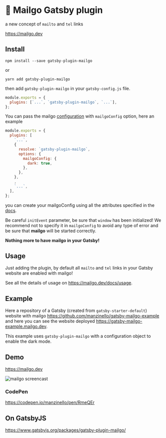 # 💌 Mailgo Gatsby plugin

a new concept of `mailto` and `tel` links

<https://mailgo.dev>

## Install

```
npm install --save gatsby-plugin-mailgo
```

or

```
yarn add gatsby-plugin-mailgo
```

then add `gatsby-plugin-mailgo` in your `gatsby-config.js` file.

```js
module.exports = {
  plugins: [`...`, `gatsby-plugin-mailgo`, `...`],
};
```

You can pass the mailgo [configuration](https://mailgo.dev/docs/configuration) with `mailgoConfig` option, here an example

```js
module.exports = {
  plugins: [
    `...`,
    {
      resolve: `gatsby-plugin-mailgo`,
      options: {
        mailgoConfig: {
          dark: true,
        },
      },
    },
    ,
    `...`,
  ],
};
```

you can create your mailgoConfig using all the attributes specified in the [docs](https://mailgo.dev/docs/configuration).

Be careful `initEvent` parameter, be sure that `window` has been initialized! We recommend not to specify it in `mailgoConfig` to avoid any type of error and be sure that **mailgo** will be started correctly.

**Nothing more to have mailgo in your Gatsby!**

## Usage

Just adding the plugin, by default all `mailto` and `tel` links in your Gatsby website are enabled with mailgo!

See all the details of usage on https://mailgo.dev/docs/usage.

## Example

Here a repository of a Gatsby (created from `gatsby-starter-default`) website with mailgo <https://github.com/manzinello/gatsby-mailgo-example> and here you can see the website deployed <https://gatsby-mailgo-example.mailgo.dev>.

This example uses `gatsby-plugin-mailgo` with a configuration object to enable the dark mode.

## Demo

https://mailgo.dev

![mailgo screencast](https://github.com/manzinello/mailgo/raw/master/assets/video/mailgo.gif)

### CodePen

https://codepen.io/manzinello/pen/RmeQEr

## On GatsbyJS

https://www.gatsbyjs.org/packages/gatsby-plugin-mailgo/
